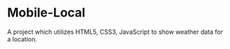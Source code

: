 # Mobile-Local

A project which utilizes HTML5, CSS3, JavaScript to show weather data for a location.
